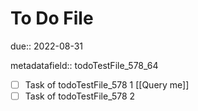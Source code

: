 # To Do File

due:: 2022-08-31

metadatafield:: todoTestFile_578\_64

- [ ] Task of todoTestFile_578 1 [[Query me]]
- [ ] Task of todoTestFile_578 2
